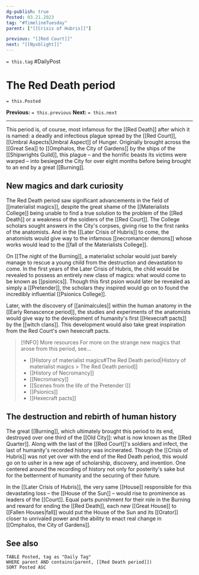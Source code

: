 ```yaml
---
dg-publish: true
Posted: 03.21.2023
tag: "#TimelineTuesday"
parent: ["[[Crisis of Hubris]]"]

previous: "[[Red Court]]"
next: "[[Nyxblight]]"
---
```

`= this.tag` #DailyPost
# The Red Death period
`= this.Posted`

**Previous:** `= this.previous`
**Next:** `= this.next`

---

This period is, of course, most infamous for the [[Red Death]] after which it is named: a deadly and infectious plague spread by the [[Red Court]], [[Umbral Aspects|Umbral Aspect]] of Hunger. Originally brought across the [[Great Sea]] to [[Omphalos, the City of Gardens]] by the ships of the [[Shipwrights Guild]], this plague – and the horrific beasts its victims were warped – into besieged the City for over eight months before being brought to an end by a great [[Burning]].

## New magics and dark curiosity

The Red Death period saw significant advancements in the field of [[materialist magics]], despite the great shame of the [[Materialists College]] being unable to find a true solution to the problem of the [[Red Death]] or a weakness of the soldiers of the [[Red Court]]. The College scholars sought answers in the City's corpses, giving rise to the first ranks of the anatomists. And in the [[Later Crisis of Hubris]] to come, the anatomists would give way to the infamous [[necromancer demons]] whose works would lead to the [[fall of the Materialists College]].

On [[The night of the Burning]], a materialist scholar would just barely manage to rescue a young child from the destruction and devastation to come. In the first years of the Later Crisis of Hubris, the child would be revealed to possess an entirely new class of magics: what would come to be known as [[psionics]]. Though this first psion would later be revealed as simply a [[Pretender]], the scholars they inspired would go on to found the incredibly influential [[Psionics College]].

Later, with the discovery of [[animalcules]] within the human anatomy in the [[Early Renascence period]], the studies and experiments of the anatomists would give way to the development of humanity's first [[Hexecraft pacts]] by the [[witch clans]]. This development would also take great inspiration from the Red Court's own hexecraft pacts.

> [!INFO] More resources
> For more on the strange new magics that arose from this period, see...
> - [[History of materialist magics#The Red Death period|History of materialist magics > The Red Death period]]
> - [[History of Necromancy]]
> - [[Necromancy]]
> - [[Scenes from the life of the Pretender I]]
> - [[Psionics]]
> - [[Hexecraft pacts]]

## The destruction and rebirth of human history

The great [[Burning]], which ultimately brought this period to its end, destroyed over one third of the [[Old City]]: what is now known as the [[Red Quarter]]. Along with the last of the [[Red Court]]'s soldiers and infect, the last of humanity's recorded history was incinerated. Though the [[Crisis of Hubris]] was not yet over with the end of the Red Death period, this would go on to usher in a new age of scholarship, discovery, and invention. One centered around the recording of history not only for posterity's sake but for the betterment of humanity and the securing of their future.

In the [[Later Crisis of Hubris]], the very same [[House]] responsible for this devastating loss – the [[House of the Sun]] – would rise to prominence as leaders of the [[Court]]. Equal parts punishment for their role in the Burning and reward for ending the [[Red Death]], each new [[Great House]] to [[Fallen Houses|fall]] would put the House of the Sun and its [[Orator]] closer to unrivaled power and the ability to enact real change in [[Omphalos, the City of Gardens]].

## See also
```dataview
TABLE Posted, tag as "Daily Tag"
WHERE parent AND contains(parent, [[Red Death period]])
SORT Posted ASC
```

